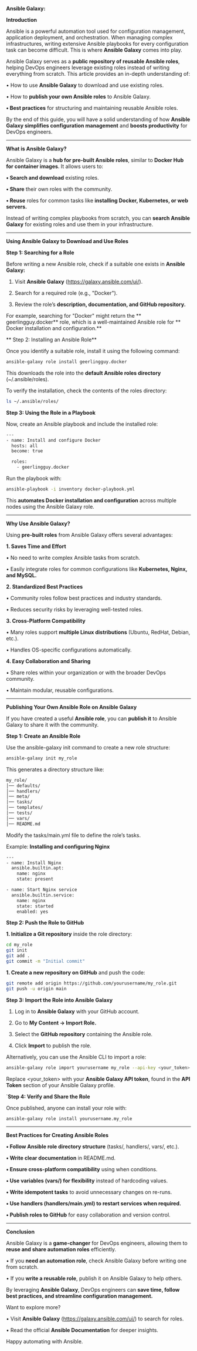 **Ansible Galaxy:**

**Introduction**

Ansible is a powerful automation tool used for configuration management, application deployment, and orchestration. When managing complex infrastructures, writing extensive Ansible playbooks for every configuration task can become difficult. This is where **Ansible Galaxy** comes into play.

Ansible Galaxy serves as a **public repository of reusable Ansible roles**, helping DevOps engineers leverage existing roles instead of writing everything from scratch. This article provides an in-depth understanding of:

•	How to use **Ansible Galaxy** to download and use existing roles.

•	How to **publish your own Ansible roles** to Ansible Galaxy.

**•	Best practices** for structuring and maintaining reusable Ansible roles.

By the end of this guide, you will have a solid understanding of how **Ansible Galaxy simplifies configuration management** and **boosts productivity** for DevOps engineers.

---

**What is Ansible Galaxy?**

Ansible Galaxy is a **hub for pre-built Ansible roles**, similar to **Docker Hub for container images**. It allows users to:

**•	Search and download** existing roles.

**•	Share** their own roles with the community.

**•	Reuse** roles for common tasks like **installing Docker, Kubernetes, or web servers.**

Instead of writing complex playbooks from scratch, you can **search Ansible Galaxy** for existing roles and use them in your infrastructure.

---

**Using Ansible Galaxy to Download and Use Roles**

**Step 1: Searching for a Role**

Before writing a new Ansible role, check if a suitable one exists in **Ansible Galaxy:**

1.	Visit **Ansible Galaxy** (https://galaxy.ansible.com/ui/).

2.	Search for a required role (e.g., "Docker").

3.	Review the role’s **description, documentation, and GitHub repository.**

For example, searching for "Docker" might return the ** geerlingguy.docker**  role, which is a well-maintained Ansible role for ** Docker installation and configuration.** 

** Step 2: Installing an Ansible Role** 

Once you identify a suitable role, install it using the following command:

```sh
ansible-galaxy role install geerlingguy.docker
```

This downloads the role into the **default Ansible roles directory** (~/.ansible/roles).

To verify the installation, check the contents of the roles directory:

```sh
ls ~/.ansible/roles/
```

**Step 3: Using the Role in a Playbook**

Now, create an Ansible playbook and include the installed role:

```sh
---
- name: Install and configure Docker
  hosts: all
  become: true

  roles:
    - geerlingguy.docker
```

Run the playbook with:

```sh
ansible-playbook -i inventory docker-playbook.yml
```

This **automates Docker installation and configuration** across multiple nodes using the Ansible Galaxy role.

---

**Why Use Ansible Galaxy?**

Using **pre-built roles** from Ansible Galaxy offers several advantages:

**1. Saves Time and Effort**

•	No need to write complex Ansible tasks from scratch.

•	Easily integrate roles for common configurations like **Kubernetes, Nginx, and MySQL.**

**2. Standardized Best Practices**

•	Community roles follow best practices and industry standards.

•	Reduces security risks by leveraging well-tested roles.

**3. Cross-Platform Compatibility**

•	Many roles support **multiple Linux distributions** (Ubuntu, RedHat, Debian, etc.).

•	Handles OS-specific configurations automatically.

**4. Easy Collaboration and Sharing**

•	Share roles within your organization or with the broader DevOps community.

•	Maintain modular, reusable configurations.

---

**Publishing Your Own Ansible Role on Ansible Galaxy**

If you have created a useful **Ansible role**, you can **publish it** to Ansible Galaxy to share it with the community.

**Step 1: Create an Ansible Role**

Use the ansible-galaxy init command to create a new role structure:

```sh
ansible-galaxy init my_role
```

This generates a directory structure like:

```sh
my_role/
│── defaults/
│── handlers/
│── meta/
│── tasks/
│── templates/
│── tests/
│── vars/
│── README.md
```

Modify the tasks/main.yml file to define the role’s tasks.

Example: **Installing and configuring Nginx**

```sh
---
- name: Install Nginx
  ansible.builtin.apt:
    name: nginx
    state: present

- name: Start Nginx service
  ansible.builtin.service:
    name: nginx
    state: started
    enabled: yes
```

**Step 2: Push the Role to GitHub**

**1.	Initialize a Git repository** inside the role directory:

```sh
cd my_role
git init
git add .
git commit -m "Initial commit"
```

**1.	Create a new repository on GitHub** and push the code:

```sh
git remote add origin https://github.com/yourusername/my_role.git
git push -u origin main
```

**Step 3: Import the Role into Ansible Galaxy**

1.	Log in to **Ansible Galaxy** with your GitHub account.
  
2.	Go to **My Content → Import Role.**
  
3.	Select the **GitHub repository** containing the Ansible role.
  
4.	Click **Import** to publish the role.

Alternatively, you can use the Ansible CLI to import a role:

```sh
ansible-galaxy role import yourusername my_role --api-key <your_token>
```

Replace <your_token> with your **Ansible Galaxy API token**, found in the **API Token** section of your Ansible Galaxy profile.

`**Step 4: Verify and Share the Role**

Once published, anyone can install your role with:

```sh
ansible-galaxy role install yourusername.my_role
```

---

**Best Practices for Creating Ansible Roles**

**•	Follow Ansible role directory structure** (tasks/, handlers/, vars/, etc.).

**•	Write clear documentation** in README.md.

**•	Ensure cross-platform compatibility** using when conditions.

**•	Use variables (vars/) for flexibility** instead of hardcoding values.

**•	Write idempotent tasks** to avoid unnecessary changes on re-runs.

**•	Use handlers (handlers/main.yml) to restart services when required.**

**•	Publish roles to GitHub** for easy collaboration and version control.

---

**Conclusion**

Ansible Galaxy is a **game-changer** for DevOps engineers, allowing them to **reuse and share automation roles** efficiently.

•	If you **need an automation role**, check Ansible Galaxy before writing one from scratch.

•	If you **write a reusable role**, publish it on Ansible Galaxy to help others.

By leveraging **Ansible Galaxy**, DevOps engineers can **save time, follow best practices, and streamline configuration management.**

Want to explore more?

•	Visit **Ansible Galaxy** (https://galaxy.ansible.com/ui/) to search for roles.

•	Read the official **Ansible Documentation** for deeper insights.

Happy automating with Ansible.
